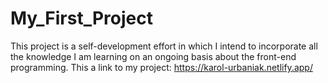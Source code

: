 # My_First_Project
This project is a self-development effort in which I intend to incorporate all the knowledge I am learning on an ongoing basis about the front-end programming.
This a link to my project: https://karol-urbaniak.netlify.app/
